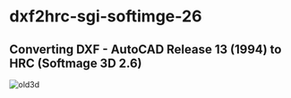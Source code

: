 # dxf2hrc-sgi-softimge-26
## Converting DXF - AutoCAD Release 13 (1994) to HRC (Softmage 3D 2.6)




![old3d](https://user-images.githubusercontent.com/7030369/187004895-4ed74415-ff09-4832-98f8-0d4b628e76e0.jpg)
